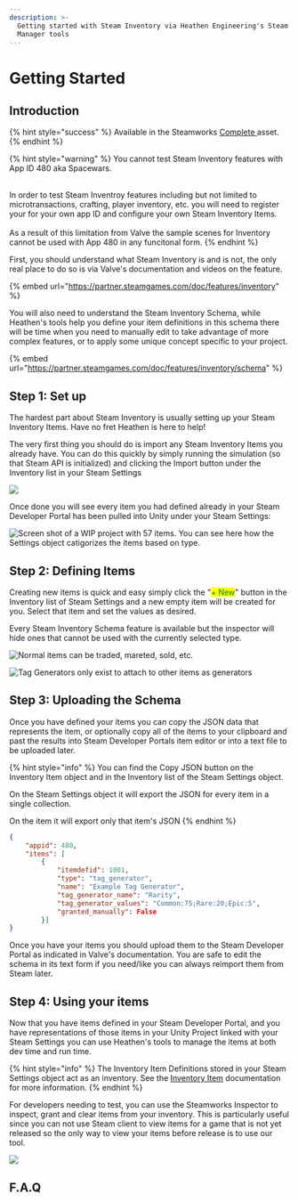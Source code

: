 ```yaml
---
description: >-
  Getting started with Steam Inventory via Heathen Engineering's Steam Inventory
  Manager tools
---
```


# Getting Started

## Introduction

{% hint style="success" %}
Available in the Steamworks [Complete ](https://assetstore.unity.com/packages/tools/integration/steamworks-v2-complete-190316)asset.
{% endhint %}

{% hint style="warning" %}
You cannot test Steam Inventory features with App ID 480 aka Spacewars.

\
In order to test Steam Inventroy features including but not limited to microtransactions, crafting, player inventory, etc. you will need to register your for your own app ID and configure your own Steam Inventory Items.\
\
As a result of this limitation from Valve the sample scenes for Inventory cannot be used with App 480 in any funcitonal form.
{% endhint %}

First, you should understand what Steam Inventory is and is not, the only real place to do so is via Valve's documentation and videos on the feature.&#x20;

{% embed url="https://partner.steamgames.com/doc/features/inventory" %}

You will also need to understand the Steam Inventory Schema, while Heathen's tools help you define your item definitions in this schema there will be time when you need to manually edit to take advantage of more complex features, or to apply some unique concept specific to your project.

{% embed url="https://partner.steamgames.com/doc/features/inventory/schema" %}

## **Step 1: Set up**

The hardest part about Steam Inventory is usually setting up your Steam Inventory Items. Have no fret Heathen is here to help!

The very first thing you should do is import any Steam Inventory Items you already have. You can do this quickly by simply running the simulation (so that Steam API is initialized) and clicking the Import button under the Inventory list in your Steam Settings

![](<../../../../.gitbook/assets/image (187) (1) (1).png>)

Once done you will see every item you had defined already in your Steam Developer Portal has been pulled into Unity under your Steam Settings:

![Screen shot of a WIP project with 57 items. You can see here how the Settings object catigorizes the items based on type.](<../../../../.gitbook/assets/image (169) (1).png>)

## **Step 2: Defining Items**

Creating new items is quick and easy simply click the "<mark style="color:green;">+ New</mark>" button in the Inventory list of Steam Settings and a new empty item will be created for you. Select that item and set the values as desired.&#x20;

Every Steam Inventory Schema feature is available but the inspector will hide ones that cannot be used with the currently selected type.

![Normal items can be traded, mareted, sold, etc.](<../../../../.gitbook/assets/image (166) (1) (1) (1) (1).png>)

![Tag Generators only exist to attach to other items as generators](<../../../../.gitbook/assets/image (177) (1).png>)

## **Step 3: Uploading the Schema**

Once you have defined your items you can copy the JSON data that represents the item, or optionally copy all of the items to your clipboard and past the results into Steam Developer Portals item editor or into a text file to be uploaded later.

{% hint style="info" %}
You can find the Copy JSON button on the Inventory Item object and in the Inventory list of the Steam Settings object.

On the Steam Settings object it will export the JSON for every item in a single collection.

On the item it will export only that item's JSON
{% endhint %}

```json
{	
	"appid": 480,
	"items": [
		{
			"itemdefid": 1001,
			"type": "tag_generator",
			"name": "Example Tag Generator",
			"tag_generator_name": "Rarity",
			"tag_generator_values": "Common:75;Rare:20;Epic:5",
			"granted_manually": False	
		}]
}
```

Once you have your items you should upload them to the Steam Developer Portal as indicated in Valve's documentation. You are safe to edit the schema in its text form if you need/like you can always reimport them from Steam later.

## Step 4: Using your items

Now that you have items defined in your Steam Developer Portal, and you have representations of those items in your Unity Project linked with your Steam Settings you can use Heathen's tools to manage the items at both dev time and run time.

{% hint style="info" %}
The Inventory Item Definitions stored in your Steam Settings object act as an inventory. See the [Inventory Item](../../objects/item-definition.md) documentation for more information.
{% endhint %}

For developers needing to test, you can use the Steamworks Inspector to inspect, grant and clear items from your inventory. This is particularly useful since you can not use Steam client to view items for a game that is not yet released so the only way to view your items before release is to use our tool.

![](<../../../../.gitbook/assets/image (159) (1) (1) (1).png>)

## F.A.Q

